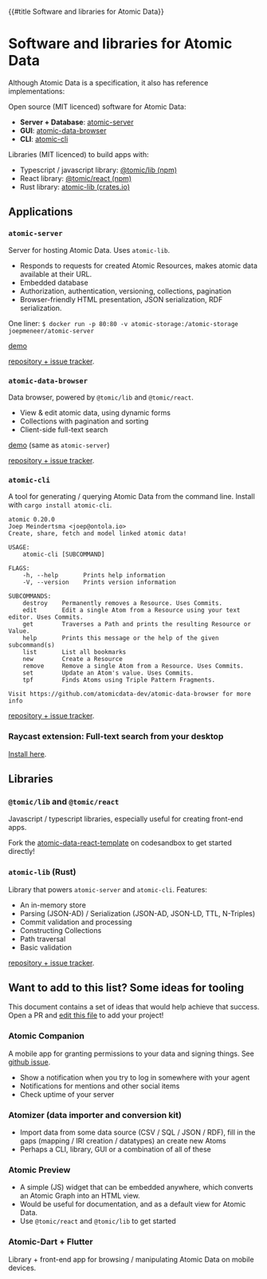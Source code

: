 {{#title Software and libraries for Atomic Data}}
# Software and libraries for Atomic Data

Although Atomic Data is a specification, it also has reference implementations:

Open source (MIT licenced) software for Atomic Data:

- **Server + Database**: [atomic-server](https://github.com/atomicdata-dev/atomic-server)
- **GUI**: [atomic-data-browser](https://github.com/atomicdata-dev/atomic-data-browser)
- **CLI**: [atomic-cli](https://github.com/atomicdata-dev/atomic-server)

Libraries (MIT licenced) to build apps with:

- Typescript / javascript library: [@tomic/lib (npm)](https://www.npmjs.com/package/@tomic/lib)
- React library: [@tomic/react (npm)](https://www.npmjs.com/package/@tomic/react)
- Rust library: [atomic-lib (crates.io)](https://crates.io/crates/atomic-lib)

## Applications

### `atomic-server`

Server for hosting Atomic Data. Uses `atomic-lib`.

- Responds to requests for created Atomic Resources, makes atomic data available at their URL.
- Embedded database
- Authorization, authentication, versioning, collections, pagination
- Browser-friendly HTML presentation, JSON serialization, RDF serialization.

One liner: `$ docker run -p 80:80 -v atomic-storage:/atomic-storage joepmeneer/atomic-server`

[demo](https://atomicdata.dev/)

[repository + issue tracker](https://github.com/atomicdata-dev/atomic-data-browser).

### `atomic-data-browser`

Data browser, powered by `@tomic/lib` and `@tomic/react`.

- View & edit atomic data, using dynamic forms
- Collections with pagination and sorting
- Client-side full-text search

[demo](https://atomicdata.dev/) (same as `atomic-server`)

[repository + issue tracker](https://github.com/atomicdata-dev/atomic-data-browser).

### `atomic-cli`

A tool for generating / querying Atomic Data from the command line. Install with `cargo install atomic-cli`.

```
atomic 0.20.0
Joep Meindertsma <joep@ontola.io>
Create, share, fetch and model linked atomic data!

USAGE:
    atomic-cli [SUBCOMMAND]

FLAGS:
    -h, --help       Prints help information
    -V, --version    Prints version information

SUBCOMMANDS:
    destroy    Permanently removes a Resource. Uses Commits.
    edit       Edit a single Atom from a Resource using your text editor. Uses Commits.
    get        Traverses a Path and prints the resulting Resource or Value.
    help       Prints this message or the help of the given subcommand(s)
    list       List all bookmarks
    new        Create a Resource
    remove     Remove a single Atom from a Resource. Uses Commits.
    set        Update an Atom's value. Uses Commits.
    tpf        Finds Atoms using Triple Pattern Fragments.

Visit https://github.com/atomicdata-dev/atomic-data-browser for more info
```

[repository + issue tracker](https://github.com/atomicdata-dev/atomic-data-browser).


### Raycast extension: Full-text search from your desktop

[Install here](https://www.raycast.com/atomicdata-dev/atomic-data-browser).

## Libraries

### `@tomic/lib` and `@tomic/react`

Javascript / typescript libraries, especially useful for creating front-end apps.

Fork the [atomic-data-react-template](https://codesandbox.io/s/atomic-data-react-template-4y9qu?file=/src/MyResource.tsx) on codesandbox to get started directly!

### `atomic-lib` (Rust)

Library that powers `atomic-server` and `atomic-cli`. Features:

- An in-memory store
- Parsing (JSON-AD) / Serialization (JSON-AD, JSON-LD, TTL, N-Triples)
- Commit validation and processing
- Constructing Collections
- Path traversal
- Basic validation

[repository + issue tracker](https://github.com/atomicdata-dev/atomic-data-browser).

## Want to add to this list? Some ideas for tooling

This document contains a set of ideas that would help achieve that success.
Open a PR and [edit this file](https://github.com/ontola/atomic-data-docs/edit/master/src/tooling.md) to add your project!

### Atomic Companion

A mobile app for granting permissions to your data and signing things. See [github issue](https://github.com/ontola/atomic-data-docs/issues/45).

- Show a notification when you try to log in somewhere with your agent
- Notifications for mentions and other social items
- Check uptime of your server

### Atomizer (data importer and conversion kit)

- Import data from some data source (CSV / SQL / JSON / RDF), fill in the gaps (mapping / IRI creation / datatypes) an create new Atoms
- Perhaps a CLI, library, GUI or a combination of all of these

### Atomic Preview

- A simple (JS) widget that can be embedded anywhere, which converts an Atomic Graph into an HTML view.
- Would be useful for documentation, and as a default view for Atomic Data.
- Use `@tomic/react` and `@tomic/lib` to get started

### Atomic-Dart + Flutter

Library + front-end app for browsing / manipulating Atomic Data on mobile devices.
